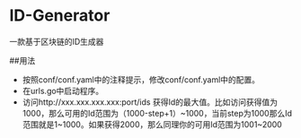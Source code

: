 # ID-Generator

一款基于区块链的ID生成器

##用法
- 按照conf/conf.yaml中的注释提示，修改conf/conf.yaml中的配置。
- 在urls.go中启动程序。
- 访问http://xxx.xxx.xxx.xxx:port/ids 获得Id的最大值。比如访问获得值为1000，那么可用的Id范围为（1000-step+1）~1000，当前step为1000那么Id范围就是1~1000。如果获得2000，那么同理你的可用Id范围为1001~2000
